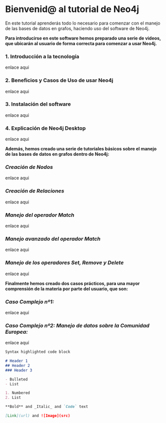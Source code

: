 # Bienvenid@ al tutorial de Neo4j

En este tutorial aprenderás todo lo necesario para comenzar con el manejo de las bases de datos en grafos, haciendo uso del software de Neo4j.

**Para introducirse en este software hemos preparado una serie de videos, que ubicarán al usuario de forma correcta para comenzar a usar Neo4j.**

### 1. Introducción a la tecnología
enlace aqui
### 2. Beneficios y Casos de Uso de usar Neo4j
enlace aqui
### 3. Instalación del software
enlace aqui
### 4. Explicación de Neo4j Desktop
enlace aqui

**Además, hemos creado una serie de tutoriales básicos sobre el manejo de las bases de datos en grafos dentro de Neo4j:**
### _Creación de Nodos_
enlace aqui
### _Creación de Relaciones_
enlace aqui
### _Manejo del operador Match_ 
enlace aqui
### _Manejo avanzado del operador Match_
enlace aqui
### _Manejo de los operadores Set, Remove y Delete_
enlace aquí

**Finalmente hemos creado dos casos prácticos, para una mayor comprensión de la materia por parte del usuario, que son:**
### _Caso Complejo nº1:_ 
enlace aquí
### _Caso Complejo nº2: Manejo de datos sobre la Comunidad Europea:_
enlace aquí




```markdown
Syntax highlighted code block

# Header 1
## Header 2
### Header 3

- Bulleted
- List

1. Numbered
2. List

**Bold** and _Italic_ and `Code` text

[Link](url) and ![Image](src)
```
